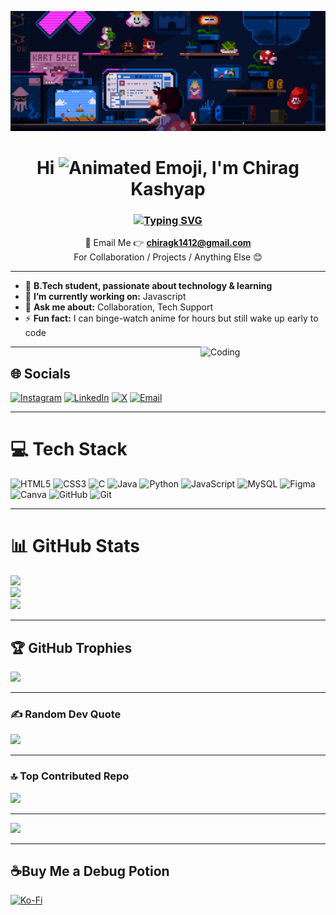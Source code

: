 <!-- 🎮 Header GIF -->
<p align="center">
  <img src="https://raw.githubusercontent.com/mhardik003/mhardik003/main/gifs/mario.gif" alt="MasterHead" />
</p>

<!-- 👋 Intro -->
<h1 align="center">
  Hi <img src="https://iam-weijie.github.io/wave/hand-emoji.svg" alt="Animated Emoji" width="50" height="50">, I'm Chirag Kashyap
</h1>

<!-- 🖊️ Typing SVG -->
<h3 align="center">
  <a href="https://git.io/typing-svg">
    <img src="https://readme-typing-svg.demolab.com?font=Fira+Code&pause=1000&color=F70074&background=EAFFD700&width=435&lines=Making+buttons+actually+work" alt="Typing SVG" />
  </a>
</h3>

<!-- 💌 Contact -->
<p align="center">
  📩 Email Me 👉 <a href="mailto:chiragk1412@gmail.com"><b>chiragk1412@gmail.com</b></a> <br/>
  For Collaboration / Projects / Anything Else 😊
</p>

---

<!-- ⚡ About Me -->

- 🌱 **B.Tech student, passionate about technology & learning**
- 🔭 **I’m currently working on:** Javascript 
- 💬 **Ask me about:** Collaboration, Tech Support  
- ⚡ **Fun fact:** I can binge-watch anime for hours but still wake up early to code  

<!-- Coding GIF on Right -->
<img align="right" alt="Coding" width="200" src="https://i.pinimg.com/originals/f0/f0/d9/f0f0d932d6e39c7af5aa305cbd8da735.gif">

---

## 🌐 Socials
[![Instagram](https://img.shields.io/badge/Instagram-%23E4405F.svg?logo=Instagram&logoColor=white)](https://instagram.com/chxraaggg) 
[![LinkedIn](https://img.shields.io/badge/LinkedIn-%230077B5.svg?logo=linkedin&logoColor=white)](https://linkedin.com/in/kashyapchirag) 
[![X](https://img.shields.io/badge/X-black.svg?logo=X&logoColor=white)](https://x.com/kashyapchirag0) 
[![Email](https://img.shields.io/badge/Email-D14836?logo=gmail&logoColor=white)](mailto:chiragk1412@gmail.com) 

---

# 💻 Tech Stack
![HTML5](https://img.shields.io/badge/html5-%23E34F26.svg?style=for-the-badge&logo=html5&logoColor=white) 
![CSS3](https://img.shields.io/badge/css3-%231572B6.svg?style=for-the-badge&logo=css3&logoColor=white) 
![C](https://img.shields.io/badge/c-%2300599C.svg?style=for-the-badge&logo=c&logoColor=white) 
![Java](https://img.shields.io/badge/java-%23ED8B00.svg?style=for-the-badge&logo=openjdk&logoColor=white) 
![Python](https://img.shields.io/badge/python-3670A0?style=for-the-badge&logo=python&logoColor=ffdd54) 
![JavaScript](https://img.shields.io/badge/javascript-%23323330.svg?style=for-the-badge&logo=javascript&logoColor=%23F7DF1E) 
![MySQL](https://img.shields.io/badge/mysql-4479A1.svg?style=for-the-badge&logo=mysql&logoColor=white) 
![Figma](https://img.shields.io/badge/figma-%23F24E1E.svg?style=for-the-badge&logo=figma&logoColor=white) 
![Canva](https://img.shields.io/badge/Canva-%2300C4CC.svg?style=for-the-badge&logo=Canva&logoColor=white) 
![GitHub](https://img.shields.io/badge/github-%23121011.svg?style=for-the-badge&logo=github&logoColor=white) 
![Git](https://img.shields.io/badge/git-%23F05033.svg?style=for-the-badge&logo=git&logoColor=white)

---

# 📊 GitHub Stats
![](https://github-readme-stats.vercel.app/api?username=kashyapchirag&theme=gruvbox_light&hide_border=false&include_all_commits=true&count_private=false)<br/>
![](https://nirzak-streak-stats.vercel.app/?user=kashyapchirag&theme=gruvbox_light&hide_border=false)<br/>
![](https://github-readme-stats.vercel.app/api/top-langs/?username=kashyapchirag&theme=gruvbox_light&hide_border=false&include_all_commits=true&count_private=false&layout=compact)

---

## 🏆 GitHub Trophies
![](https://github-profile-trophy.vercel.app/?username=kashyapchirag&theme=gruvbox&no-frame=false&no-bg=true&margin-w=4)

---

### ✍️ Random Dev Quote
![](https://quotes-github-readme.vercel.app/api?type=horizontal&theme=gruvbox)

---

### 🔝 Top Contributed Repo
![](https://github-contributor-stats.vercel.app/api?username=kashyapchirag&limit=5&theme=gruvbox&combine_all_yearly_contributions=true)

---

[![](https://visitcount.itsvg.in/api?id=kashyapchirag&icon=0&color=0)](https://visitcount.itsvg.in)

---

## ☕Buy Me a Debug Potion
[![Ko-Fi](https://img.shields.io/badge/Ko--fi-F16061?style=for-the-badge&logo=ko-fi&logoColor=white)](https://ko-fi.com/kashyapchirag) 
